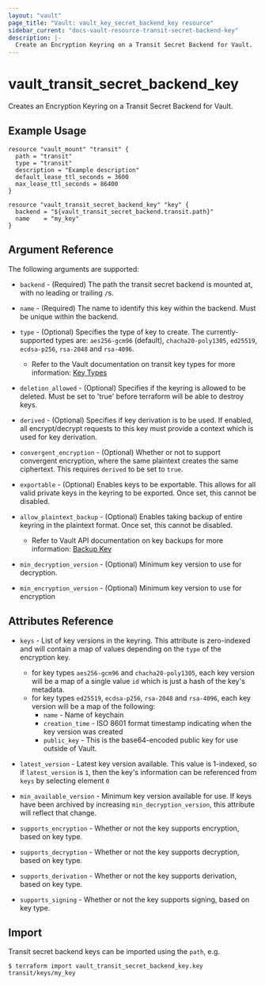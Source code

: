 ```yaml
---
layout: "vault"
page_title: "Vault: vault_key_secret_backend_key resource"
sidebar_current: "docs-vault-resource-transit-secret-backend-key"
description: |-
  Create an Encryption Keyring on a Transit Secret Backend for Vault.
---
```


# vault\_transit\_secret\_backend\_key

Creates an Encryption Keyring on a Transit Secret Backend for Vault.

## Example Usage

```hcl
resource "vault_mount" "transit" {
  path = "transit"
  type = "transit"
  description = "Example description"
  default_lease_ttl_seconds = 3600
  max_lease_ttl_seconds = 86400
}

resource "vault_transit_secret_backend_key" "key" {
  backend = "${vault_transit_secret_backend.transit.path}"
  name    = "my_key"
}
```

## Argument Reference

The following arguments are supported:

* `backend` - (Required) The path the transit secret backend is mounted at, with no leading or trailing `/`s.

* `name` - (Required) The name to identify this key within the backend. Must be unique within the backend.

* `type` - (Optional) Specifies the type of key to create. The currently-supported types are: `aes256-gcm96` (default), `chacha20-poly1305`, `ed25519`, `ecdsa-p256`, `rsa-2048` and `rsa-4096`. 
    * Refer to the Vault documentation on transit key types for more information: [Key Types](https://www.vaultproject.io/docs/secrets/transit/index.html#key-types)

* `deletion_allowed` - (Optional) Specifies if the keyring is allowed to be deleted. Must be set to 'true' before terraform will be able to destroy keys.

* `derived` - (Optional) Specifies if key derivation is to be used. If enabled, all encrypt/decrypt requests to this key must provide a context which is used for key derivation.

* `convergent_encryption` - (Optional) Whether or not to support convergent encryption, where the same plaintext creates the same ciphertext. This requires `derived` to be set to `true`.

* `exportable` - (Optional) Enables keys to be exportable. This allows for all valid private keys in the keyring to be exported. Once set, this cannot be disabled.

* `allow_plaintext_backup` - (Optional) Enables taking backup of entire keyring in the plaintext format. Once set, this cannot be disabled.
    * Refer to Vault API documentation on key backups for more information: [Backup Key](https://www.vaultproject.io/api/secret/transit/index.html#backup-key)
    
* `min_decryption_version` - (Optional) Minimum key version to use for decryption.

* `min_encryption_version` - (Optional) Minimum key version to use for encryption

## Attributes Reference

* `keys` - List of key versions in the keyring. This attribute is zero-indexed and will contain a map of values depending on the `type` of the encryption key.
    * for key types `aes256-gcm96` and `chacha20-poly1305`, each key version will be a map of a single value `id` which is just a hash of the key's metadata.
    * for key types `ed25519`, `ecdsa-p256`, `rsa-2048` and `rsa-4096`, each key version will be a map of the following:
        * `name` - Name of keychain
        * `creation_time` - ISO 8601 format timestamp indicating when the key version was created
        * `public_key` - This is the base64-encoded public key for use outside of Vault.
        
* `latest_version` - Latest key version available. This value is 1-indexed, so if `latest_version` is `1`, then the key's information can be referenced from `keys` by selecting element `0`

* `min_available_version` - Minimum key version available for use. If keys have been archived by increasing `min_decryption_version`, this attribute will reflect that change.

* `supports_encryption` - Whether or not the key supports encryption, based on key type.

* `supports_decryption` - Whether or not the key supports decryption, based on key type.

* `supports_derivation` - Whether or not the key supports derivation, based on key type.

* `supports_signing` - Whether or not the key supports signing, based on key type.



## Import

Transit secret backend keys can be imported using the `path`, e.g.

```
$ terraform import vault_transit_secret_backend_key.key transit/keys/my_key
```
